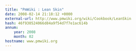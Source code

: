 ```yaml
---
title: "PmWiki : Lean Skin"
date: 2008-02-14 21:18:12 +0000
external-url: http://www.pmwiki.org/wiki/Cookbook/LeanSkin
hash: 46f930524066d84a9f54d7f7e1ac614b
annum:
    year: 2008
    month: 02
hostname: www.pmwiki.org
---
```



